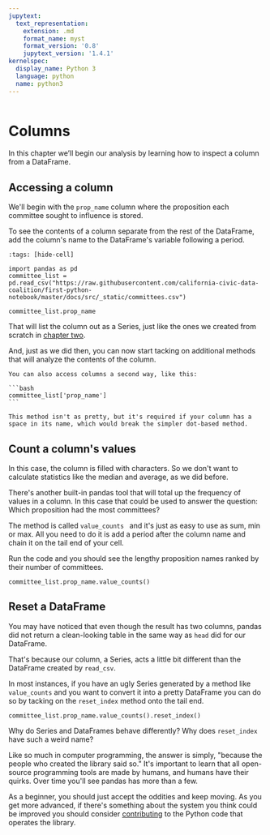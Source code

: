 ```yaml
---
jupytext:
  text_representation:
    extension: .md
    format_name: myst
    format_version: '0.8'
    jupytext_version: '1.4.1'
kernelspec:
  display_name: Python 3
  language: python
  name: python3
---
```


```{include} ./_templates/nav.html
```

# Columns

In this chapter we’ll begin our analysis by learning how to inspect a column from a DataFrame.

## Accessing a column

We'll begin with the `prop_name` column where the proposition each committee sought to influence is stored.

To see the contents of a column separate from the rest of the DataFrame, add the column's name to the DataFrame's variable following a period.

```{code-cell}
:tags: [hide-cell]

import pandas as pd
committee_list = pd.read_csv("https://raw.githubusercontent.com/california-civic-data-coalition/first-python-notebook/master/docs/src/_static/committees.csv")
```

```{code-cell}
committee_list.prop_name
```

That will list the column out as a Series, just like the ones we created from scratch in [chapter two](pandas.md).

And, just as we did then, you can now start tacking on additional methods that will analyze the contents of the column.

````{note}
You can also access columns a second way, like this:

```bash
committee_list['prop_name']
```

This method isn't as pretty, but it's required if your column has a space in its name, which would break the simpler dot-based method.
````

## Count a column's values

In this case, the column is filled with characters. So we don't want to calculate statistics like the median and average, as we did before.

There's another built-in pandas tool that will total up the frequency of values in a column. In this case that could be used to answer the question: Which proposition had the most committees?

The method is called `value_counts ` and it's just as easy to use as sum, min or max. All you need to do it is add a period after the column name and chain it on the tail end of your cell.

Run the code and you should see the lengthy proposition names ranked by their number of committees.

```{code-cell}
committee_list.prop_name.value_counts()
```

## Reset a DataFrame

You may have noticed that even though the result has two columns, pandas did not return a clean-looking table in the same way as `head` did for our DataFrame.

That's because our column, a Series, acts a little bit different than the DataFrame created by `read_csv`.

In most instances, if you have an ugly Series generated by a method like `value_counts` and you want to convert it into a pretty DataFrame you can do so by tacking on the `reset_index` method onto the tail end.

```{code-cell}
committee_list.prop_name.value_counts().reset_index()
```

Why do Series and DataFrames behave differently? Why does `reset_index` have such a weird name?

Like so much in computer programming, the answer is simply, "because the people who created the library said so." It's important to learn that all open-source programming tools are made by humans, and humans have their quirks. Over time you'll see pandas has more than a few.

As a beginner, you should just accept the oddities and keep moving. As you get more advanced, if there's something about the system you think could be improved you should consider [contributing](https://pandas.pydata.org/pandas-docs/stable/development/contributing.html) to the Python code that operates the library.
